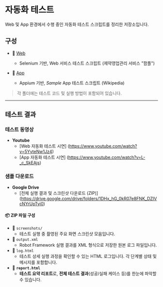 
# 자동화 테스트
Web 및 App 환경에서 수행 중인 자동화 테스트 스크립트를 정리한 저장소입니다.

## 구성
- 📂 [Web](./Web)  
  - Selenium 기반, Web 서비스 테스트 스크립트 (제약영업관리 서비스 "팜플")  
  
- 📂 [App](./App)  
  - Appium 기반, *Sample* App 테스트 스크립트 (Wikipedia)

> 각 폴더에는 테스트 코드 및 실행 방법이 포함되어 있습니다.

---

## 테스트 결과
### 테스트 동영상
- **Youtube**
  - [Web 자동화 테스트 시연] (https://www.youtube.com/watch?v=5YyteNw1Jz4)
  - [App 자동화 테스트 시연] (https://www.youtube.com/watch?v=L-_c_SkEAjs)

### 샘플 다운로드
- **Google Drive**
  - [전체 실행 결과 및 스크린샷 다운로드 (ZIP)] (https://drive.google.com/drive/folders/1DHx_hG_0kR07e8FNK_DZIVcNYrUpTyi0)
#### 📦 ZIP 파일 구성
- 📁 `screenshots/`  
  - 테스트 실행 중 촬영된 주요 화면 스크린샷 모음입니다.
- 📄 `output.xml`  
  - Robot Framework 실행 결과를 XML 형식으로 저장한 원본 로그 파일입니다.
- 📄 `log.html`  
  - 테스트 상세 실행 과정을 확인할 수 있는 HTML 로그입니다. 각 단계별 상태 및 메시지를 포함합니다.
- 📄 **`report.html`**  
  - **테스트 요약 리포트**로, **전체 테스트 결과**(성공/실패 케이스 등)를 한눈에 파악할 수 있습니다.